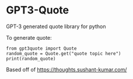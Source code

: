 # GPT3-Quote
GPT-3 generated quote library for python

To generate quote:

```
from gpt3quote import Quote
random_quote = Quote.get("quote topic here")
print(random_quote)
```

Based off of https://thoughts.sushant-kumar.com/
